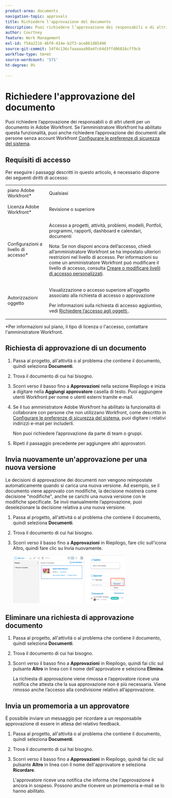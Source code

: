 ```yaml
---
product-area: documents
navigation-topic: approvals
title: Richiedere l'approvazione del documento
description: Puoi richiedere l’approvazione dei responsabili o di altri utenti per un documento in Adobe Workfront. È inoltre possibile richiedere l’approvazione dei documenti da parte di persone senza account Workfront se l’amministratore Workfront ha abilitato questa funzionalità, come descritto in Configurare le preferenze di sicurezza del sistema.
author: Courtney
feature: Work Management
exl-id: f54a221b-4bf0-414e-b2f3-ace861d85496
source-git-commit: 54f4c136cfaaaaaa90a4fc64d3ffd06816cff9cb
workflow-type: tm+mt
source-wordcount: '571'
ht-degree: 0%

---
```


# Richiedere l&#39;approvazione del documento

Puoi richiedere l’approvazione dei responsabili o di altri utenti per un documento in Adobe Workfront. Se l’amministratore Workfront ha abilitato questa funzionalità, puoi anche richiedere l’approvazione dei documenti alle persone senza account Workfront [Configurare le preferenze di sicurezza del sistema](../../administration-and-setup/manage-workfront/security/configure-security-preferences.md).

## Requisiti di accesso

Per eseguire i passaggi descritti in questo articolo, è necessario disporre dei seguenti diritti di accesso:

<table style="table-layout:auto"> 
 <col> 
 <col> 
 <tbody> 
  <tr> 
   <td role="rowheader">piano Adobe Workfront*</td> 
   <td> <p>Qualsiasi</p> </td> 
  </tr> 
  <tr> 
   <td role="rowheader">Licenza Adobe Workfront*</td> 
   <td> <p>Revisione o superiore</p> </td> 
  </tr> 
  <tr> 
   <td role="rowheader">Configurazioni a livello di accesso*</td> 
   <td> <p>Accesso a progetti, attività, problemi, modelli, Portfoli, programmi, rapporti, dashboard e calendari, documenti</p> <p>Nota: Se non disponi ancora dell’accesso, chiedi all’amministratore Workfront se ha impostato ulteriori restrizioni nel livello di accesso. Per informazioni su come un amministratore Workfront può modificare il livello di accesso, consulta <a href="../../administration-and-setup/add-users/configure-and-grant-access/create-modify-access-levels.md" class="MCXref xref">Creare o modificare livelli di accesso personalizzati</a>.</p> </td> 
  </tr> 
  <tr> 
   <td role="rowheader">Autorizzazioni oggetto</td> 
   <td> <p>Visualizzazione o accesso superiore all'oggetto associato alla richiesta di accesso o approvazione </p> <p>Per informazioni sulla richiesta di accesso aggiuntivo, vedi <a href="../../workfront-basics/grant-and-request-access-to-objects/request-access.md" class="MCXref xref">Richiedere l’accesso agli oggetti </a>.</p> </td> 
  </tr> 
 </tbody> 
</table>

&#42;Per informazioni sul piano, il tipo di licenza o l&#39;accesso, contattare l&#39;amministratore Workfront.

## Richiesta di approvazione di un documento

1. Passa al progetto, all&#39;attività o al problema che contiene il documento, quindi seleziona **Documenti**.
1. Trova il documento di cui hai bisogno.

1. Scorri verso il basso fino a **Approvazioni** nella sezione Riepilogo e inizia a digitare nella **Aggiungi approvatore** casella di testo. Puoi aggiungere utenti Workfront per nome o utenti esterni tramite e-mail.

1. Se il tuo amministratore Adobe Workfront ha abilitato la funzionalità di collaborare con persone che non utilizzano Workfront, come descritto in [Configurare le preferenze di sicurezza del sistema](../../administration-and-setup/manage-workfront/security/configure-security-preferences.md), puoi digitare i relativi indirizzi e-mail per includerli.

   Non puoi richiedere l’approvazione da parte di team o gruppi.

1. Ripeti il passaggio precedente per aggiungere altri approvatori.

## Invia nuovamente un&#39;approvazione per una nuova versione

Le decisioni di approvazione dei documenti non vengono reimpostate automaticamente quando si carica una nuova versione. Ad esempio, se il documento viene approvato con modifiche, la decisione mostrerà come decisione &quot;modifiche&quot;, anche se carichi una nuova versione con le modifiche specificate. Se invii manualmente l’approvazione, puoi deselezionare la decisione relativa a una nuova versione.

1. Passa al progetto, all&#39;attività o al problema che contiene il documento, quindi seleziona **Documenti**.
1. Trova il documento di cui hai bisogno.

1. Scorri verso il basso fino a **Approvazioni** in Riepilogo, fare clic sull&#39;icona Altro, quindi fare clic su Invia nuovamente.

   ![](assets/nwe-resubmit-approval-350x149.png)

## Eliminare una richiesta di approvazione documento

1. Passa al progetto, all&#39;attività o al problema che contiene il documento, quindi seleziona **Documenti**.
1. Trova il documento di cui hai bisogno.

1. Scorri verso il basso fino a **Approvazioni** in Riepilogo, quindi fai clic sul pulsante **Altro** in linea con il nome dell&#39;approvatore e seleziona **Elimina**.

   La richiesta di approvazione viene rimossa e l’approvatore riceve una notifica che attesta che la sua approvazione non è più necessaria. Viene rimosso anche l’accesso alla condivisione relativo all’approvazione.

## Invia un promemoria a un approvatore

È possibile inviare un messaggio per ricordare a un responsabile approvazione di essere in attesa del relativo feedback.

1. Passa al progetto, all&#39;attività o al problema che contiene il documento, quindi seleziona **Documenti**.
1. Trova il documento di cui hai bisogno.

1. Scorri verso il basso fino a **Approvazioni** in Riepilogo, quindi fai clic sul pulsante **Altro** in linea con il nome dell&#39;approvatore e seleziona **Ricordare**.

   L&#39;approvatore riceve una notifica che informa che l&#39;approvazione è ancora in sospeso. Possono anche ricevere un promemoria e-mail se lo hanno abilitato.
